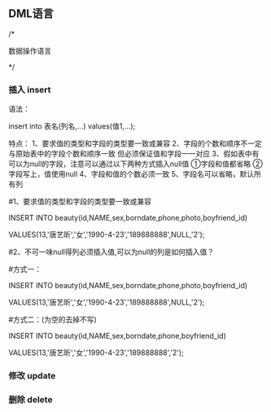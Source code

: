 ## DML语言

/*

数据操作语言

*/

### 插入 insert

语法：

insert into 表名(列名,...) values(值1,...);

特点：
1、要求值的类型和字段的类型要一致或兼容
2、字段的个数和顺序不一定与原始表中的字段个数和顺序一致
但必须保证值和字段一一对应
3、假如表中有可以为null的字段，注意可以通过以下两种方式插入null值
①字段和值都省略
②字段写上，值使用null
4、字段和值的个数必须一致
5、字段名可以省略，默认所有列



#1、要求值的类型和字段的类型要一致或兼容

INSERT INTO beauty(id,NAME,sex,borndate,phone,photo,boyfriend_id)

VALUES(13,'唐艺昕','女','1990-4-23','189888888',NULL,'2');

#2、不可一味null得列必须插入值,可以为null的列是如何插入值？

#方式一：

INSERT INTO beauty(id,NAME,sex,borndate,phone,photo,boyfriend_id)

VALUES(13,'唐艺昕','女','1990-4-23','189888888',NULL,'2');

#方式二：(为空的去掉不写)

INSERT INTO beauty(id,NAME,sex,borndate,phone,boyfriend_id)

VALUES(13,'唐艺昕','女','1990-4-23','189888888','2');



### 修改 update

### 删除 delete